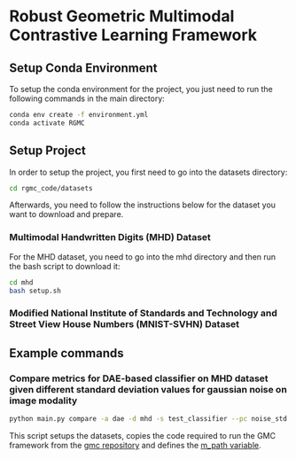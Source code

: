 # Robust Geometric Multimodal Contrastive Learning Framework


## Setup Conda Environment
To setup the conda environment for the project, you just need to run the following commands in the main directory:
```bash
conda env create -f environment.yml
conda activate RGMC
```
## Setup Project
In order to setup the project, you first need to go into the datasets directory:
```bash
cd rgmc_code/datasets
```
Afterwards, you need to follow the instructions below for the dataset you want to download and prepare. 

### Multimodal Handwritten Digits (MHD) Dataset
For the MHD dataset, you need to go into the mhd directory and then run the bash script to download it:
```bash
cd mhd
bash setup.sh
```

### Modified National Institute of Standards and Technology and Street View House Numbers (MNIST-SVHN) Dataset


## Example commands

### Compare metrics for DAE-based classifier on MHD dataset given different standard deviation values for gaussian noise on image modality
```bash
python main.py compare -a dae -d mhd -s test_classifier --pc noise_std --pp target_modality
```

This script setups the datasets, copies the code required to run the GMC framework from the [gmc repository](https://github.com/miguelsvasco/gmc) and defines the [m_path variable](https://github.com/MrIceHavoc/rgmc/blob/main/rgmc_code/main.py#L25). 
